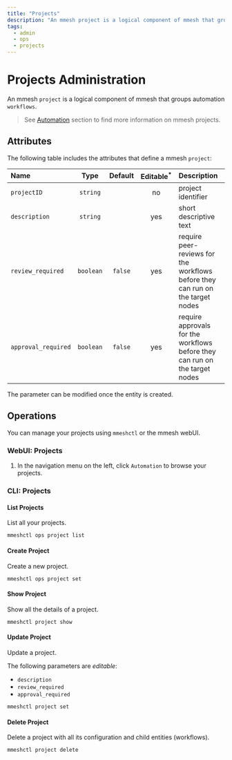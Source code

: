 ```yaml
---
title: "Projects"
description: "An mmesh project is a logical component of mmesh that groups automation workflows. You can manage the projects using mmeshctl or the mmesh webUI."
tags:
  - admin
  - ops
  - projects
---
```


# Projects Administration

An mmesh `project` is a logical component of mmesh that groups automation `workflows`.

> See [Automation](../../automation/index.md) section to find more information on mmesh projects.

## Attributes

The following table includes the attributes that define a mmesh `project`:

| Name             | Type      | Default | Editable<sup>*</sup> | Description |
| :--------------- | :-------: | :-----: | :------------------: | :---------- |
| `projectID`      | `string`  |         | no  | project identifier |
| `description`    | `string`  |         | yes | short descriptive text |
| `review_required` | `boolean` | `false` | yes | require peer-reviews for the workflows before they can run on the target nodes |
| `approval_required` | `boolean` | `false` | yes | require approvals for the workflows before they can run on the target nodes |

<table-note>
The parameter can be modified once the entity is created.
</table-note>

## Operations

You can manage your projects using `mmeshctl` or the mmesh webUI.

### WebUI: Projects

1. In the navigation menu on the left, click `Automation` to browse your projects.

### CLI: Projects

#### List Projects

List all your projects.

```shell
mmeshctl ops project list
```

#### Create Project

Create a new project.

```shell
mmeshctl ops project set
```

#### Show Project

Show all the details of a project.

```shell
mmeshctl project show
```

#### Update Project

Update a project.

The following parameters are *editable*:

- `description`
- `review_required`
- `approval_required`

```shell
mmeshctl project set
```

#### Delete Project

Delete a project with all its configuration and child entities (workflows).

```shell
mmeshctl project delete
```

